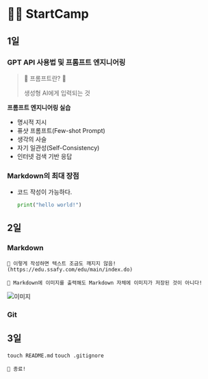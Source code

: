 # 🏃‍♀️ StartCamp

## 1일

### GPT API 사용법 및 프롬프트 엔지니어링

> 🎈 프롬프트란? 🎈
> 
> 생성형 AI에게 입력되는 것

**프롬프트 엔지니어링 실습**

- 명시적 지시
- 퓨샷 프롬프트(Few-shot Prompt)
- 생각의 사슬
- 자기 일관성(Self-Consistency)
- 인터넷 검색 기반 응답 

### Markdown의 최대 장점

- 코드 작성이 가능하다.
  
  ```python
  print("hello world!")
  ```

## 2일

### Markdown

```
💬 이렇게 작성하면 텍스트 조금도 깨지지 않음!(https://edu.ssafy.com/edu/main/index.do)
```

```
📢 Markdown에 이미지를 출력해도 Markdown 자체에 이미지가 저장된 것이 아니다!
```

![이미지](https://i.pinimg.com/736x/53/7e/f5/537ef59499259ba707068742f91a10f8.jpg)

### Git

## 3일

`touch README.md`
`touch .gitignore`

```
📢 종료! 
```